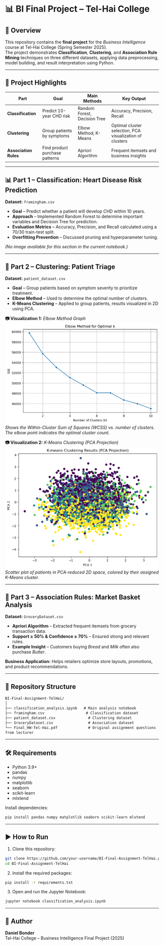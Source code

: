 # 📊 BI Final Project – Tel-Hai College

## 📄 Overview
This repository contains the **final project** for the *Business Intelligence* course at Tel-Hai College (Spring Semester 2025).  
The project demonstrates **Classification**, **Clustering**, and **Association Rule Mining** techniques on three different datasets, applying data preprocessing, model building, and result interpretation using Python.

---

## 🚀 Project Highlights

| Part | Goal | Main Methods | Key Output |
|------|------|--------------|------------|
| **Classification** | Predict 10-year CHD risk | Random Forest, Decision Tree | Accuracy, Precision, Recall |
| **Clustering** | Group patients by symptoms | Elbow Method, K-Means | Optimal cluster selection, PCA visualization of clusters |
| **Association Rules** | Find product purchase patterns | Apriori Algorithm | Frequent itemsets and business insights |

---

## 📊 Part 1 – Classification: Heart Disease Risk Prediction
**Dataset:** `framingham.csv`

- **Goal** – Predict whether a patient will develop CHD within 10 years.
- **Approach** – Implemented Random Forest to determine important variables and Decision Tree for prediction.
- **Evaluation Metrics** – Accuracy, Precision, and Recall calculated using a 70/30 train-test split.
- **Overfitting Prevention** – Discussed pruning and hyperparameter tuning.

*(No image available for this section in the current notebook.)*

---

## 🧩 Part 2 – Clustering: Patient Triage
**Dataset:** `patient_dataset.csv`

- **Goal** – Group patients based on symptom severity to prioritize treatment.
- **Elbow Method** – Used to determine the optimal number of clusters.
- **K-Means Clustering** – Applied to group patients, results visualized in 2D using PCA.

**📷 Visualization 1:** *Elbow Method Graph*  
![Elbow Method Graph](images/elbow_method.png)  
*Shows the Within-Cluster Sum of Squares (WCSS) vs. number of clusters. The elbow point indicates the optimal cluster count.*

**📷 Visualization 2:** *K-Means Clustering (PCA Projection)*  
![K-Means PCA Projection](images/kmeans_pca.png)  
*Scatter plot of patients in PCA-reduced 2D space, colored by their assigned K-Means cluster.*

---

## 🛒 Part 3 – Association Rules: Market Basket Analysis
**Dataset:** `GroceryDataset.csv`

- **Apriori Algorithm** – Extracted frequent itemsets from grocery transaction data.
- **Support ≥ 50% & Confidence ≥ 70%** – Ensured strong and relevant rules.
- **Example Insight** – Customers buying *Bread* and *Milk* often also purchase *Butter*.

**Business Application:** Helps retailers optimize store layouts, promotions, and product recommendations.

---

## 📂 Repository Structure
```
BI-Final-Assignment-TelHai/
│
├── classification_analysis.ipynb   # Main analysis notebook
├── framingham.csv                   # Classification dataset
├── patient_dataset.csv               # Clustering dataset
├── GroceryDataset.csv                # Association dataset
└── Final_HW-Tel-Hai.pdf              # Original assignment questions from lecturer
```

---

## 🛠 Requirements
- Python 3.9+
- pandas
- numpy
- matplotlib
- seaborn
- scikit-learn
- mlxtend

Install dependencies:
```bash
pip install pandas numpy matplotlib seaborn scikit-learn mlxtend
```

---

## ▶️ How to Run
1. Clone this repository:
```bash
git clone https://github.com/your-username/BI-Final-Assignment-TelHai.git
cd BI-Final-Assignment-TelHai
```
2. Install the required packages:
```bash
pip install -r requirements.txt
```
3. Open and run the Jupyter Notebook:
```bash
jupyter notebook classification_analysis.ipynb
```

---

## 📌 Author
**Daniel Bonder**  
Tel-Hai College – Business Intelligence Final Project (2025)
